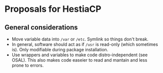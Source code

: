 # Proposals for HestiaCP

## General considerations

* Move variable data into `/var` or `/etc`. Symlink so things don't break.
* In general, software should act as if `/usr` is read-only (which sometimes is). Only modifiable during package installation.
* Use wrappers and variables to make code distro-independent (see OSAL). This also makes code easeier to read and mantain and less prone to errors.